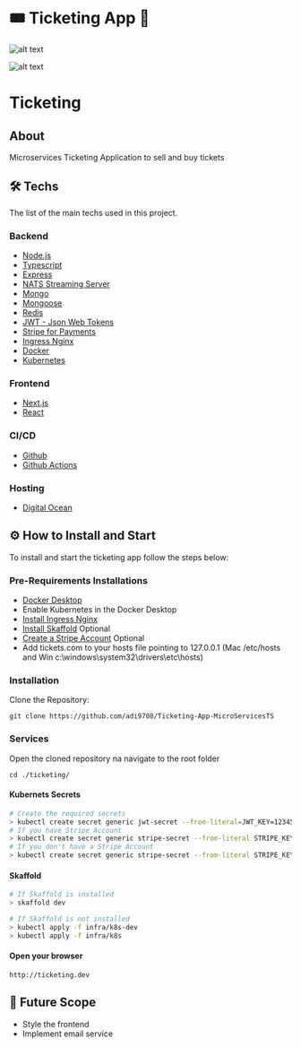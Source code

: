 # 🎟️ Ticketing App 🎫

![alt text](https://github.com/adi9708/ticketing_new/blob/main/infra1.jpg?raw=trueg)


![alt text](https://github.com/adi9708/ticketing_new/blob/main/infra2.jpg?raw=true)

<!-- ![alt text](https://github.com/[username]/[reponame]/blob/[branch]/image.jpg?raw=true) -->

<!--  
[![Devops Build Status](https://img.shields.io/badge/Google_Cloud-4285F4?style=for-the-badge&logo=google-cloud&logoColor=white)](https://dev.azure.com/typescript/TypeScript/_build?definitionId=7) -->

<!-- [![GitHub Actions CI](https://github.com/microsoft/TypeScript/workflows/CI/badge.svg)](https://github.com/microsoft/TypeScript/actions?query=workflow%3ACI)
[![npm version](https://badge.fury.io/js/typescript.svg)](https://www.npmjs.com/package/typescript)
[![Downloads](https://img.shields.io/npm/dm/typescript.svg)](https://www.npmjs.com/package/typescript) -->
<!-- 
## App Structure

### Overall Function

![Screenshot (52)](https://user-images.githubusercontent.com/63959831/121482245-94264b80-c9ea-11eb-90fd-43800b56bd30.png)

### App Connection

![Screenshot (53)](https://user-images.githubusercontent.com/63959831/121482253-95f00f00-c9ea-11eb-9855-88be53a747a0.png) -->

<!-- ### NATS Services

![Screenshot 2021-12-09 005613](https://user-images.githubusercontent.com/63959831/145271401-23147e0c-ee7a-44e1-99d2-56ec7122a780.png) -->


# Ticketing

## About

Microservices Ticketing Application to sell and buy tickets

## 🛠 Techs

The list of the main techs used in this project.

### Backend

- [Node.js](https://nodejs.org/en/)
- [Typescript](https://www.typescriptlang.org/)
- [Express](https://expressjs.com/)
- [NATS Streaming Server](https://docs.nats.io/nats-streaming-concepts/intro)
- [Mongo](https://www.mongodb.com/)
- [Mongoose](https://mongoosejs.com/)
- [Redis](https://redis.io/)
- [JWT - Json Web Tokens](https://jwt.io/)
- [Stripe for Payments](https://stripe.com/)
- [Ingress Nginx](https://kubernetes.github.io/ingress-nginx/)
- [Docker](https://www.docker.com/)
- [Kubernetes](https://kubernetes.io/)

### Frontend

- [Next.js](https://nextjs.org/)
- [React](https://pt-br.reactjs.org/)

### CI/CD

- [Github](https://github.com/)
- [Github Actions](https://github.com/features/actions)

### Hosting

- [Digital Ocean](https://www.digitalocean.com/products/kubernetes/)

## ⚙ How to Install and Start

To install and start the ticketing app follow the steps below:

### Pre-Requirements Installations

- [Docker Desktop](https://docs.docker.com/get-docker/)
- Enable Kubernetes in the Docker Desktop
- [Install Ingress Nginx](https://kubernetes.github.io/ingress-nginx/deploy/)
- [Install Skaffold](https://skaffold.dev/docs/install/) Optional
- [Create a Stripe Account](https://dashboard.stripe.com/register) Optional
- Add tickets.com to your hosts file pointing to 127.0.0.1 (Mac /etc/hosts and Win c:\windows\system32\drivers\etc\hosts)

### Installation

Clone the Repository:

```
git clone https://github.com/adi9708/Ticketing-App-MicroServicesTS
```

### Services

Open the cloned repository na navigate to the root folder

```
cd ./ticketing/
```

#### Kubernets Secrets

```bash
# Create the required secrets
> kubectl create secret generic jwt-secret --from-literal=JWT_KEY=123456
# If you have Stripe Account
> kubectl create secret generic stripe-secret --from-literal STRIPE_KEY=<REPLACE_HERE_YOUR_PRIVATE_STRIPE_KEY>
# If you don't have a Stripe Account
> kubectl create secret generic stripe-secret --from-literal STRIPE_KEY=123456
```

#### Skaffold

```bash
# If Skaffold is installed
> skaffold dev

# If Skaffold is not installed
> kubectl apply -f infra/k8s-dev
> kubectl apply -f infra/k8s
```

#### Open your browser

```
http://ticketing.dev
```

## 🥅 Future Scope

- Style the frontend
- Implement email service

